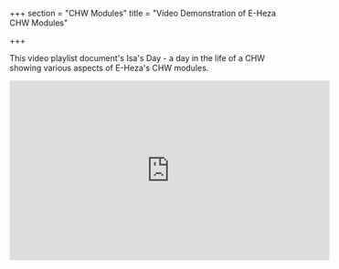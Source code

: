 +++
section = "CHW Modules"
title = "Video Demonstration of E-Heza CHW Modules"

+++

This video playlist document's Isa's Day - a day in the life of a CHW showing various aspects of E-Heza's CHW modules.

<iframe width="560" height="315" src="https://www.youtube.com/embed/videoseries?list=PLA-_-yTolKptvcIGzVN1fiHtVxVcT_ZnE" title="YouTube video player" frameborder="0" allow="accelerometer; autoplay; clipboard-write; encrypted-media; gyroscope; picture-in-picture" allowfullscreen></iframe>
